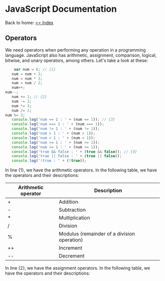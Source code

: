 # JavaScript Documentation
Back to home: [<< Index ](../README.md)

## Operators

We need operators when performing any operation in a programming language. JavaScript also has arithmetic, assignment, comparison, logical, bitwise, and unary operators, among others. Let's take a look at these:
```js
    var num = 0; // {1}
   num = num + 2;
   num = num * 3;
   num = num / 2;
   num++;
num--;
   num += 1; // {2}
   num -= 2;
   num *= 3;
   num /= 2;
num %= 3;
   console.log('num == 1 : ' + (num == 1)); // {3}
   console.log('num === 1 : ' + (num === 1));
   console.log('num != 1 : ' + (num != 1));
   console.log('num > 1 : ' + (num > 1));
   console.log('num < 1 : ' + (num < 1));
   console.log('num >= 1 : ' + (num >= 1));
   console.log('num <= 1 : ' + (num <= 1));
   console.log('true && false : ' + (true && false)); // {4}
   console.log('true || false : ' + (true || false));
   console.log('!true : ' + (!true));
```

In line {1}, we have the arithmetic operators. In the following table, we have the operators and their descriptions:

| Arithmetic operator | Description  |
|---------------------|--------------|
| +                   | Addition     |
| -                   | Subtraction  |
| *                   | Multiplication  |
| /                   | Division  |
| %                   | Modulus (remainder of a division operation) |
| ++                  | Increment  |
| --                  | Decrement  |

In line {2}, we have the assignment operators. In the following table, we have the operators and their descriptions:

